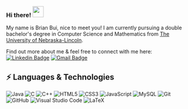 ### Hi there! <img src="https://raw.githubusercontent.com/aemmadi/aemmadi/master/wave.gif" width="30px">

My name is Brian Bui, nice to meet you! I am currently pursuing a double bachelor's degree in Computer Science and Mathematics from [The University of Nebraska-Lincoln](https://www.unl.edu/).

Find out more about me & feel free to connect with me here:
[![Linkedin Badge](https://img.shields.io/badge/-bui%7Ebrian-blue?style=flatsquare&logo=Linkedin&logoColor=white&link=https://www.linkedin.com/in/bui-brian/)](https://www.linkedin.com/in/bui-brian/)
[![Gmail Badge](https://img.shields.io/badge/-bui.brian99@gmail.com-c14438?style=flat-square&logo=Gmail&logoColor=white&link=mailto:bui.brian99@gmail.com)](mailto:bui.brian99@gmail.com)

## ⚡ Languages & Technologies

![Java](https://img.shields.io/badge/-Java-E34A86?style=flat-square&logo=java)
![C](https://img.shields.io/badge/-C-00599C?style=flat-square&logo=c)
![C++](https://img.shields.io/badge/-C%2B%2B-00599C?style=flat-square&logo=C%2B%2B&logoColor=white)
![HTML5](https://img.shields.io/badge/-HTML5-E34F26?style=flat-square&logo=html5&logoColor=white)
![CSS3](https://img.shields.io/badge/-CSS3-1572B6?style=flat-square&logo=CSS3&logoColor=white)
![JavaScript](https://img.shields.io/badge/-JavaScript-yellow?style=flat-square&logo=javascript)
![MySQL](https://img.shields.io/badge/-MySQL-F29111?style=flat-square&logo=MySQL&logoColor=white)
![Git](https://img.shields.io/badge/-Git-F44D27?style=flat-square&logo=Git&logoColor=white)
![GitHub](https://img.shields.io/badge/-Github-181717?style=flat-square&logo=GitHub&logoColor=white)
![Visual Studio Code](https://img.shields.io/badge/-Visual%20Studio%20Code-23A9F2?style=flat-square&logo=Visual%20Studio%20Code&logoColor=white)
![LaTeX](https://img.shields.io/badge/-LaTeX-008080?style=flat-square&logo=LaTeX&logoColor=white)

